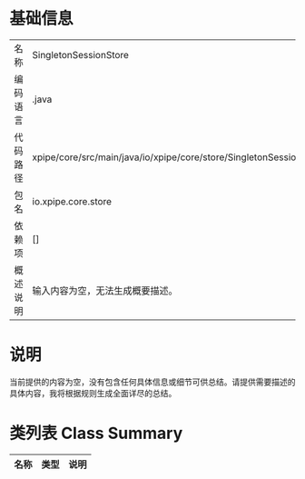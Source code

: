 # 基础信息

|      |      |
|------|------|
| 名称 | SingletonSessionStore |
| 编码语言 | .java |
| 代码路径 | xpipe/core/src/main/java/io/xpipe/core/store/SingletonSessionStore.java |
| 包名 | io.xpipe.core.store |
| 依赖项 | [] |
| 概述说明 | 输入内容为空，无法生成概要描述。 |

# 说明

当前提供的内容为空，没有包含任何具体信息或细节可供总结。请提供需要描述的具体内容，我将根据规则生成全面详尽的总结。

# 类列表 Class Summary

| 名称   | 类型  | 说明 |
|-------|------|-------------|




